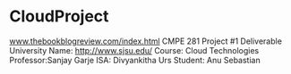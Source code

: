# CloudProject
www.thebookblogreview.com/index.html
CMPE 281 Project #1 Deliverable
    University Name: http://www.sjsu.edu/ 
    Course: Cloud Technologies
    Professor:Sanjay Garje 
    ISA: Divyankitha Urs
    Student: Anu Sebastian 
